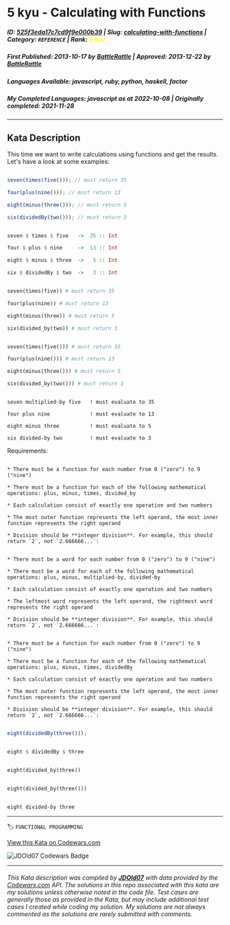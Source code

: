 # 5 kyu - Calculating with Functions

##### **ID**: [525f3eda17c7cd9f9e000b39](https://www.codewars.com/kata/525f3eda17c7cd9f9e000b39) | **Slug**: [calculating-with-functions](https://www.codewars.com/kata/525f3eda17c7cd9f9e000b39) | **Category**: `REFERENCE` | **Rank**: <span style="color:yellow">5 kyu</span>

##### **First Published**: 2013-10-17 ***by*** [BattleRattle](https://www.codewars.com/users/BattleRattle) | **Approved**: 2013-12-22 ***by*** [BattleRattle](https://www.codewars.com/users/BattleRattle)

##### **Languages Available**: javascript, ruby, python, haskell, factor

##### **My Completed Languages**: javascript ***as at*** 2022-10-08 | **Originally completed**: 2021-11-28

---

## Kata Description


This time we want to write calculations using functions and get the results. Let's have a look at some examples:



```javascript

seven(times(five())); // must return 35

four(plus(nine())); // must return 13

eight(minus(three())); // must return 5

six(dividedBy(two())); // must return 3

```

```haskell

seven $ times $ five   ->  35 :: Int

four $ plus $ nine     ->  13 :: Int

eight $ minus $ three  ->   5 :: Int

six $ dividedBy $ two  ->   3 :: Int

```

```ruby

seven(times(five)) # must return 35

four(plus(nine)) # must return 13

eight(minus(three)) # must return 5

six(divided_by(two)) # must return 3

```

```python

seven(times(five())) # must return 35

four(plus(nine())) # must return 13

eight(minus(three())) # must return 5

six(divided_by(two())) # must return 3

```

```factor

seven multiplied-by five   ! must evaluate to 35

four plus nine             ! must evaluate to 13

eight minus three          ! must evaluate to 5

six divided-by two         ! must evaluate to 3

```



Requirements:

~~~if:ruby,python

* There must be a function for each number from 0 ("zero") to 9 ("nine")

* There must be a function for each of the following mathematical operations: plus, minus, times, divided_by

* Each calculation consist of exactly one operation and two numbers

* The most outer function represents the left operand, the most inner function represents the right operand

* Division should be **integer division**. For example, this should return `2`, not `2.666666...`:

~~~

~~~if:factor

* There must be a word for each number from 0 ("zero") to 9 ("nine")

* There must be a word for each of the following mathematical operations: plus, minus, multiplied-by, divided-by

* Each calculation consist of exactly one operation and two numbers

* The leftmost word represents the left operand, the rightmost word represents the right operand

* Division should be **integer division**. For example, this should return `2`, not `2.666666...`:

~~~

~~~if-not:ruby,python,factor

* There must be a function for each number from 0 ("zero") to 9 ("nine")

* There must be a function for each of the following mathematical operations: plus, minus, times, dividedBy

* Each calculation consist of exactly one operation and two numbers

* The most outer function represents the left operand, the most inner function represents the right operand

* Division should be **integer division**. For example, this should return `2`, not `2.666666...`:

~~~



```javascript

eight(dividedBy(three()));

```

```haskell

eight $ dividedBy $ three

```

```ruby

eight(divided_by(three))

```

```python

eight(divided_by(three()))

```

```factor

eight divided-by three

```

---


🏷 `FUNCTIONAL PROGRAMMING`


[View this Kata on Codewars.com](https://www.codewars.com/kata/525f3eda17c7cd9f9e000b39)

![](https://www.codewars.com/users/jdold07/badges/large "JDOld07 Codewars Badge")

---

###### *This Kata description was compiled by [**JDOld07**](https://tpstech.dev) with data provided by the [Codewars.com](https://www.codewars.com) API.  The solutions in this repo associated with this kata are my solutions unless otherwise noted in the code file.  Test cases are generally those as provided in the Kata, but may include additional test cases I created while coding my solution.  My solutions are not always commented as the solutions are rarely submitted with comments.*
